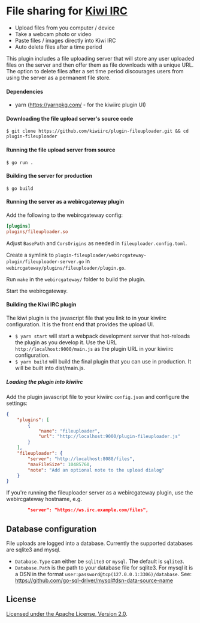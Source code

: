 # File sharing for [Kiwi IRC](https://kiwiirc.com)

* Upload files from you computer / device
* Take a webcam photo or video
* Paste files / images directly into Kiwi IRC
* Auto delete files after a time period

This plugin includes a file uploading server that will store any user uploaded files on the
server and then offer them as file downloads with a unique URL. The option to delete files
after a set time period discourages users from using the server as a permanent file store.

#### Dependencies
* yarn (https://yarnpkg.com/ - for the kiwiirc plugin UI)

#### Downloading the file upload server's source code

```console
$ git clone https://github.com/kiwiirc/plugin-fileuploader.git && cd plugin-fileuploader
```

#### Running the file upload server from source

```console
$ go run .
```

#### Building the server for production
```console
$ go build
```

#### Running the server as a webircgateway plugin

Add the following to the webircgateway config:

```ini
[plugins]
plugins/fileuploader.so
```

Adjust `BasePath` and `CorsOrigins` as needed in `fileuploader.config.toml`.

Create a symlink to `plugin-fileuploader/webircgateway-plugin/fileuploader-server.go` in `webircgateway/plugins/fileuploader/plugin.go`.

Run `make` in the `webircgateway/` folder to build the plugin.

Start the webircgateway.

#### Building the Kiwi IRC plugin

The kiwi plugin is the javascript file that you link to in your kiwiirc configuration. It is the front end that provides the upload UI.

* `$ yarn start` will start a webpack development server that hot-reloads the plugin as you develop it. Use the URL `http://localhost:9000/main.js` as the plugin URL in your kiwiirc configuration.
* `$ yarn build` will build the final plugin that you can use in production. It will be built into dist/main.js.

##### Loading the plugin into kiwiirc
Add the plugin javascript file to your kiwiirc `config.json` and configure the settings:

```json
{
	"plugins": [
		{
			"name": "fileuploader",
			"url": "http://localhost:9000/plugin-fileuploader.js"
		}
	],
	"fileuploader": {
		"server": "http://localhost:8088/files",
		"maxFileSize": 10485760,
		"note": "Add an optional note to the upload dialog"
	}
}
```

If you're running the fileuploader server as a webircgateway plugin, use the webircgateway hostname, e.g.

```json
		"server": "https://ws.irc.example.com/files",
```

## Database configuration
File uploads are logged into a database. Currently the supported databases are sqlite3 and mysql.

* `Database.Type` can either be `sqlite3` or `mysql`. The default is `sqlite3`.
* `Database.Path` is the path to your database file for sqlite3. For mysql it is a DSN in the format `user:password@tcp(127.0.0.1:3306)/database`. See: https://github.com/go-sql-driver/mysql#dsn-data-source-name

## License

[ Licensed under the Apache License, Version 2.0](LICENSE).
